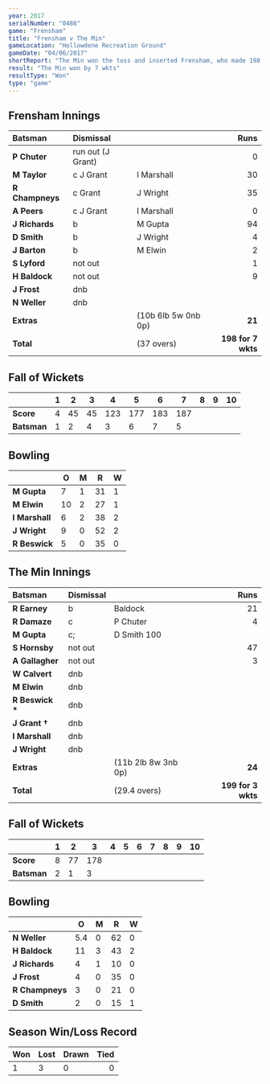 ```yaml
---
year: 2017
serialNumber: "0486"
game: "Frensham"
title: "Frensham v The Min"
gameLocation: "Hollowdene Recreation Ground"
gameDate: "04/06/2017"
shortReport: "The Min won the toss and inserted Frensham, who made 198-7  The Min replied with 199 for 3 wkts"
result: "The Min won by 7 wkts"
resultType: "Won"
type: "game"
---
```


## Frensham Innings

| Batsman | Dismissal | | Runs |
|:---|:---|---|---:|
| **P Chuter** | run out (J Grant) |  | 0 |
| **M Taylor** | c J Grant | I Marshall | 30 |
| **R Champneys** | c Grant | J Wright | 35 |
| **A Peers** | c J Grant | I Marshall | 0 |
| **J Richards** | b | M Gupta | 94 |
| **D Smith** | b | J Wright | 4 |
| **J Barton** | b | M Elwin | 2 |
| **S Lyford** | not out |  | 1 |
| **H Baldock** | not out |  | 9 |
| **J Frost** | dnb |  |  |
| **N Weller** | dnb |  |  |
| **Extras** | | (10b 6lb 5w 0nb 0p) | **21** |
| **Total** | | (37 overs) | **198 for 7 wkts** |

## Fall of Wickets

| | **1** | **2** | **3** | **4** | **5** | **6** | **7** | **8** | **9** | **10** |
|---|---|---|---|---|---|---|---|---|---|---|
| **Score** | 4 | 45 | 45 | 123 | 177 | 183 | 187 |  |  |  |
| **Batsman** | 1 | 2 | 4 | 3 | 6 | 7 | 5 |  |  |  |

## Bowling

| | O   | M | R  | W |
|---|---|---|---|---|
| **M Gupta** | 7 | 1 | 31 | 1 |
| **M Elwin** | 10 | 2 | 27 | 1 |
| **I Marshall** | 6 | 2 | 38 | 2 |
| **J Wright** | 9 | 0 | 52 | 2 |
| **R Beswick** | 5 | 0 | 35 | 0 |

## The Min Innings

| Batsman | Dismissal | | Runs |
|:---|:---|---|---:|
| **R Earney** | b | Baldock | 21 |
| **R Damaze** | c | P Chuter | 4 |
| **M Gupta** | c; | D Smith  100 |
| **S Hornsby** | not out  |  | 47 |
| **A Gallagher** | not out  |  | 3 |
| **W Calvert** | dnb |  |  |
| **M Elwin** | dnb |  |  |
| **R Beswick &#42;** | dnb |  |  |
| **J Grant &#8224;** | dnb |  |  |
| **I Marshall** | dnb |  |  |
| **J Wright** | dnb |  |  |
| **Extras** | | (11b 2lb 8w 3nb 0p) | **24** |
| **Total** | | (29.4 overs) | **199 for 3 wkts** |

## Fall of Wickets

| | **1** | **2** | **3** | **4** | **5** | **6** | **7** | **8** | **9** | **10** |
|---|---|---|---|---|---|---|---|---|---|---|
| **Score** | 8 | 77 | 178 |  |  |  |  |  |  |  |
| **Batsman** | 2 | 1 | 3 |  |  |  |  |  |  |  |

## Bowling

| | O   | M | R  | W |
|---|---|---|---|---|
| **N Weller** | 5.4 | 0 | 62 | 0 |
| **H Baldock** | 11 | 3 | 43 | 2 |
| **J Richards** | 4 | 1 | 10 | 0 |
| **J Frost** | 4 | 0 | 35 | 0 |
| **R Champneys** | 3 | 0 | 21 | 0 |
| **D Smith** | 2 | 0 | 15 | 1 |

## Season Win/Loss Record

| Won | Lost | Drawn | Tied |
|:---|:---|---|---:|
| 1 | 3 | 0 | 0 |